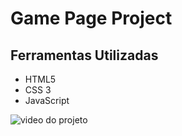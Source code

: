# Game Page Project

## Ferramentas Utilizadas
- HTML5
- CSS 3
- JavaScript

<img src="src/video/sao-project.gif" alt="video do projeto">
